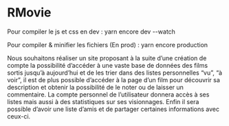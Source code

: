 # RMovie


Pour compiler le js et css en dev : 
 yarn encore dev --watch

Pour compiler & minifier les fichiers (En prod) : 
 yarn encore production

Nous souhaitons réaliser un site proposant à la suite d’une création de compte la possibilité d’accéder 
à une vaste base de données des films sortis jusqu’à aujourd’hui et de les trier dans des listes personnelles “vu”, “à voir”, 
il est de plus possible d’accéder à la page d’un film pour découvrir sa description et obtenir la possibilité de le noter ou de
laisser un commentaire. La compte personnel de l’utilisateur donnera accès à ses listes mais aussi à des statistiques sur ses visionnages.
Enfin il sera possible d’avoir une liste d’amis et de partager certaines informations avec ceux-ci.
